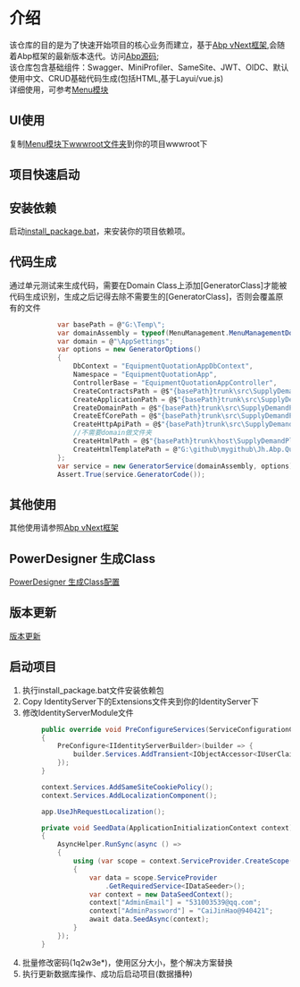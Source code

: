 # 介绍

该仓库的目的是为了快速开始项目的核心业务而建立，基于[Abp vNext框架](https://docs.abp.io/zh-Hans/abp/latest),会随着Abp框架的最新版本迭代。访问[Abp源码](https://github.com/abpframework);  
该仓库包含基础组件：Swagger、MiniProfiler、SameSite、JWT、OIDC、默认使用中文、CRUD基础代码生成(包括HTML,基于Layui/vue.js)  
详细使用，可参考[Menu模块](https://github.com/CaiJinHao/Jh.Abp.QuickComponents/tree/master/src/Menu)

## UI使用

复制[Menu模块下wwwroot文件夹](https://github.com/CaiJinHao/Jh.Abp.QuickComponents/tree/master/src/Menu/host/Jh.Abp.MenuManagement.HttpApi.Host/wwwroot)到你的项目wwwroot下

## 项目快速启动

## 安装依赖

启动[install_package.bat](https://github.com/CaiJinHao/Jh.Abp.QuickComponents/tree/master/src/Menu/install_package.bat)，来安装你的项目依赖项。

## 代码生成

通过单元测试来生成代码，需要在Domain Class上添加[GeneratorClass]才能被代码生成识别，生成之后记得去除不需要生的[GeneratorClass]，否则会覆盖原有的文件

```C#
            var basePath = @"G:\Temp\";
            var domainAssembly = typeof(MenuManagement.MenuManagementDomainModule).Assembly;
            var domain = @"\AppSettings";
            var options = new GeneratorOptions()
            {
                DbContext = "EquipmentQuotationAppDbContext",
                Namespace = "EquipmentQuotationApp",
                ControllerBase = "EquipmentQuotationAppController",
                CreateContractsPath = @$"{basePath}trunk\src\SupplyDemandPlatform.Application.Contracts{domain}",
                CreateApplicationPath = @$"{basePath}trunk\src\SupplyDemandPlatform.Application{domain}",
                CreateDomainPath = @$"{basePath}trunk\src\SupplyDemandPlatform.Domain{domain}",
                CreateEfCorePath = @$"{basePath}trunk\src\SupplyDemandPlatform.EntityFrameworkCore{domain}",
                CreateHttpApiPath = @$"{basePath}trunk\src\SupplyDemandPlatform.HttpApi\v1{domain}",
                //不需要domain做文件夹
                CreateHtmlPath = @$"{basePath}trunk\host\SupplyDemandPlatform.Web.Unified\wwwroot\main\view",
                CreateHtmlTemplatePath = @"G:\github\mygithub\Jh.Abp.QuickComponents\src\GeneratorCoding\Jh.SourceGenerator.Common\CodeBuilders\Html\Layui"
            };
            var service = new GeneratorService(domainAssembly, options);
            Assert.True(service.GeneratorCode());
```

## 其他使用

其他使用请参照[Abp vNext框架](https://docs.abp.io/zh-Hans/abp/latest)

## PowerDesigner 生成Class

[PowerDesigner 生成Class配置](https://github.com/CaiJinHao/Jh.Abp.QuickComponents/tree/master/powerdesigner.md)

## 版本更新

[版本更新](https://github.com/CaiJinHao/Jh.Abp.QuickComponents/tree/master/UpDateVersion.md)

## 启动项目

1. 执行install_package.bat文件安装依赖包
2. Copy IdentityServer下的Extensions文件夹到你的IdentityServer下
3. 修改IdentityServerModule文件

```C#
        public override void PreConfigureServices(ServiceConfigurationContext context)
        {
            PreConfigure<IIdentityServerBuilder>(builder => {
                builder.Services.AddTransient<IObjectAccessor<IUserClaimsPrincipalFactory<IdentityUser>>, ObjectAccessor<JhUserClaimsPrincipalFactory>>();
            });
        }
```

```C#
        context.Services.AddSameSiteCookiePolicy();
        context.Services.AddLocalizationComponent();
```

```C#
        app.UseJhRequestLocalization();
```

```C#
        private void SeedData(ApplicationInitializationContext context)
        {
            AsyncHelper.RunSync(async () =>
            {
                using (var scope = context.ServiceProvider.CreateScope())
                {
                    var data = scope.ServiceProvider
                        .GetRequiredService<IDataSeeder>();
                    var context = new DataSeedContext();
                    context["AdminEmail"] = "531003539@qq.com";
                    context["AdminPassword"] = "CaiJinHao@940421";
                    await data.SeedAsync(context);
                }
            });
        }
```

4. 批量修改密码(1q2w3e*)，使用区分大小，整个解决方案替换
5. 执行更新数据库操作、成功后启动项目(数据播种)
